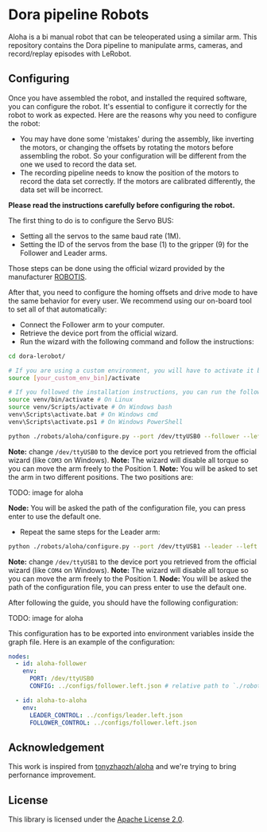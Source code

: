 # Dora pipeline Robots

Aloha is a bi manual robot that can be teleoperated using a similar arm. This repository contains
the Dora pipeline to manipulate arms, cameras, and record/replay episodes with LeRobot.

## Configuring

Once you have assembled the robot, and installed the required software, you can configure the robot. It's essential to
configure it
correctly for the robot to work as expected. Here are the reasons why you need to configure the robot:

- You may have done some 'mistakes' during the assembly, like inverting the motors, or changing the offsets by rotating
  the motors before assembling the robot. So your configuration will be different from the one we used to record the
  data set.
- The recording pipeline needs to know the position of the motors to record the data set correctly. If the motors are
  calibrated differently, the data set will be incorrect.

**Please read the instructions carefully before configuring the robot.**

The first thing to do is to configure the Servo BUS:

- Setting all the servos to the same baud rate (1M).
- Setting the ID of the servos from the base (1) to the gripper (9) for the Follower and Leader arms.

Those steps can be done using the official wizard provided by the
manufacturer [ROBOTIS](https://emanual.robotis.com/docs/en/software/dynamixel/dynamixel_wizard2/).

After that, you need to configure the homing offsets and drive mode to have the same behavior for every user. We
recommend using our on-board tool to set all of that automatically:

- Connect the Follower arm to your computer.
- Retrieve the device port from the official wizard.
- Run the wizard with the following command and follow the instructions:

```bash
cd dora-lerobot/

# If you are using a custom environment, you will have to activate it before running the command
source [your_custom_env_bin]/activate

# If you followed the installation instructions, you can run the following command
source venv/bin/activate # On Linux
source venv/Scripts/activate # On Windows bash
venv\Scripts\activate.bat # On Windows cmd
venv\Scripts\activate.ps1 # On Windows PowerShell

python ./robots/aloha/configure.py --port /dev/ttyUSB0 --follower --left # (or right)
```

**Note:** change `/dev/ttyUSB0` to the device port you retrieved from the official wizard (like `COM3` on Windows).
**Note:** The wizard will disable all torque so you can move the arm freely to the Position 1.
**Note:** You will be asked to set the arm in two different positions. The two positions are:

TODO: image for aloha

**Node:** You will be asked the path of the configuration file, you can press enter to use the default one.

- Repeat the same steps for the Leader arm:

```bash
python ./robots/aloha/configure.py --port /dev/ttyUSB1 --leader --left # (or right)
```

**Note:** change `/dev/ttyUSB1` to the device port you retrieved from the official wizard (like `COM4` on Windows).
**Note:** The wizard will disable all torque so you can move the arm freely to the Position 1.
**Node:** You will be asked the path of the configuration file, you can press enter to use the default one.

After following the guide, you should have the following configuration:

TODO: image for aloha

This configuration has to be exported into environment variables inside the graph file. Here is an example of the
configuration:

```YAML
nodes:
  - id: aloha-follower
    env:
      PORT: /dev/ttyUSB0
      CONFIG: ../configs/follower.left.json # relative path to `./robots/aloha/configs/follower.json`

  - id: aloha-to-aloha
    env:
      LEADER_CONTROL: ../configs/leader.left.json
      FOLLOWER_CONTROL: ../configs/follower.left.json
```

## Acknowledgement

This work is inspired from [tonyzhaozh/aloha](https://github.com/tonyzhaozh/aloha) and we're trying to bring perfornance
improvement.

## License

This library is licensed under the [Apache License 2.0](../../LICENSE).